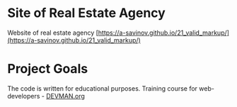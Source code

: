# Site of Real Estate Agency

Website of real estate agency [https://a-savinov.github.io/21_valid_markup/](https://a-savinov.github.io/21_valid_markup/)

# Project Goals

The code is written for educational purposes. Training course for web-developers - [DEVMAN.org](https://devman.org)
